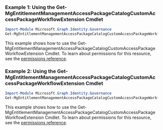 ### Example 1: Using the Get-MgEntitlementManagementAccessPackageCatalogCustomAccessPackageWorkflowExtension Cmdlet
```powershell
Import-Module Microsoft.Graph.Identity.Governance
Get-MgEntitlementManagementAccessPackageCatalogCustomAccessPackageWorkflowExtension -AccessPackageCatalogId $accessPackageCatalogId -CustomAccessPackageWorkflowExtensionId $customAccessPackageWorkflowExtensionId
```
This example shows how to use the Get-MgEntitlementManagementAccessPackageCatalogCustomAccessPackageWorkflowExtension Cmdlet.
To learn about permissions for this resource, see the [permissions reference](/graph/permissions-reference).
### Example 2: Using the Get-MgEntitlementManagementAccessPackageCatalogCustomAccessPackageWorkflowExtension Cmdlet
```powershell
Import-Module Microsoft.Graph.Identity.Governance
Get-MgEntitlementManagementAccessPackageCatalogCustomAccessPackageWorkflowExtension -AccessPackageCatalogId $accessPackageCatalogId
```
This example shows how to use the Get-MgEntitlementManagementAccessPackageCatalogCustomAccessPackageWorkflowExtension Cmdlet.
To learn about permissions for this resource, see the [permissions reference](/graph/permissions-reference).
